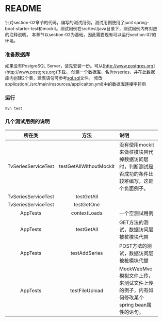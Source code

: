 README
===========================
针对section-02章节的代码，编写的测试用例，测试用例使用了junit spring-boot-starter-test和mockit。测试用例在src/test/java目录下，测试用例内有对应的注释说明。
本章节以section-02为基础，因此需要现有可以运行section-02的环境。


### 准备数据库
如果没有PostgreSQL Server，请先安装一份。可从[http://www.postgres.org](http://www.postgres.org)下载。
创建一个数据库，名为tvseries，并在此数据库内创建2个表，建表语句可参考[sql.sql](../sql.sql)文件。
修改application(./src/main/resources/applicaiton.yml)中的数据库连接字符串

### 运行
```bash
mvn test
```
### 几个测试用例的说明

| 所在类 | 方法 | 说明 |
|:-----:|:----:|:-----|
|TvSeriesServiceTest | testGetAllWithoutMockit | 没有使用mockit来做桩模块替代掉数据访问层时，判断测试是否成功的条件比较难编写，这是个负面例子。 |
|TvSeriesServiceTest | testGetAll |  |
|TvSeriesServiceTest | testGetOne |  |
|AppTests | contextLoads |一个空测试用例  |
|AppTests | testGetAll |GET方法的测试，数据访问层被桩模块代替  |
|AppTests | testAddSeries |POST方法的测试，数据访问层被桩模块代替  |
|AppTests | testFileUpload |MockWebMvc模拟文件上传，来测试文件上传的例子，内有如何修改某个spring bean属性的语句。 |

